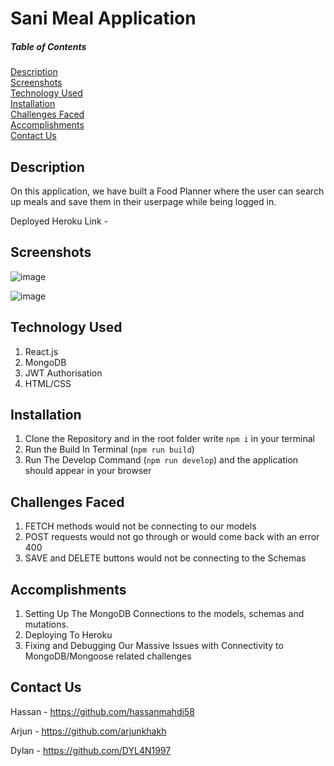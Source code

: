 # Sani Meal Application

##### Table of Contents  
[Description](#description)  
[Screenshots](#screenshots)     
[Technology Used](#technology-used)     
[Installation](#installation)      
[Challenges Faced](#challenges-faced)       
[Accomplishments](#accomplishments)      
[Contact Us](#contact-us)       

## Description
On this application, we have built a Food Planner where the user can search up meals and save them in their userpage while being logged in.

Deployed Heroku Link - 

## Screenshots

![image](https://user-images.githubusercontent.com/44465378/174162979-0b073c1a-37ad-41b0-b838-44135410f46f.png)

![image](https://user-images.githubusercontent.com/44465378/174163069-d1ea6698-0c2e-4d0f-a4fa-5d6920908f4e.png)


## Technology Used
1. React.js
2. MongoDB
3. JWT Authorisation
4. HTML/CSS

## Installation
1. Clone the Repository and in the root folder write `npm i` in your terminal
2. Run the Build In Terminal (`npm run build`)
3. Run The Develop Command (`npm run develop`) and the application should appear in your browser

## Challenges Faced
1. FETCH methods would not be connecting to our models
2. POST requests would not go through or would come back with an error 400
3. SAVE and DELETE buttons would not be connecting to the Schemas

## Accomplishments
1. Setting Up The MongoDB Connections to the models, schemas and mutations.
2. Deploying To Heroku
3. Fixing and Debugging Our Massive Issues with Connectivity to MongoDB/Mongoose related challenges

## Contact Us

Hassan - https://github.com/hassanmahdi58

Arjun - https://github.com/arjunkhakh 

Dylan - https://github.com/DYL4N1997
